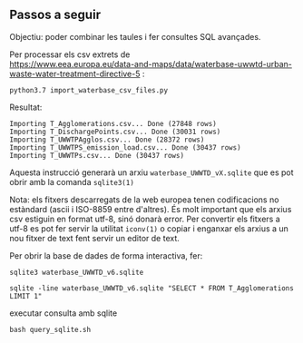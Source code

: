 ## Passos a seguir 

Objectiu: poder combinar les taules i fer consultes SQL avançades.

Per processar els csv extrets de<br>https://www.eea.europa.eu/data-and-maps/data/waterbase-uwwtd-urban-waste-water-treatment-directive-5 :

```shell
python3.7 import_waterbase_csv_files.py
```
Resultat:
```
Importing T_Agglomerations.csv... Done (27848 rows)
Importing T_DischargePoints.csv... Done (30031 rows)
Importing T_UWWTPAgglos.csv... Done (28372 rows)
Importing T_UWWTPS_emission_load.csv... Done (30437 rows)
Importing T_UWWTPs.csv... Done (30437 rows)
```

Aquesta instrucció generarà un arxiu ```waterbase_UWWTD_vX.sqlite``` que es pot obrir amb la comanda ```sqlite3(1)``` 

Nota: els fitxers descarregats de la web europea tenen codificacions no estàndard
(ascii i ISO-8859 entre d'altres). És molt important que els arxius csv
estiguin en format utf-8, sinó donarà error. Per convertir els fitxers a utf-8
es pot fer servir la utilitat ```iconv(1)``` o copiar i enganxar els arxius a
un nou fitxer de text fent servir un editor de text.

Per obrir la base de dades de forma interactiva, fer:

```shell
sqlite3 waterbase_UWWTD_v6.sqlite
```

```shell
sqlite -line waterbase_UWWTD_v6.sqlite "SELECT * FROM T_Agglomerations LIMIT 1"
```

executar consulta amb sqlite

```shell
bash query_sqlite.sh
```



